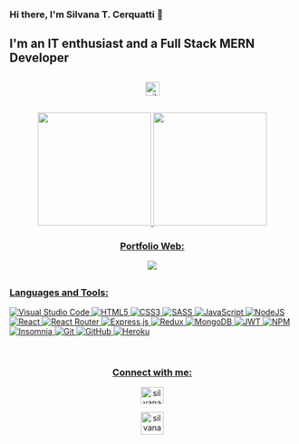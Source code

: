 ### Hi there, I'm Silvana T. Cerquatti 🙋 

## I'm an IT enthusiast and a Full Stack MERN Developer

##

<div align="center">
  <img height="25em"  src="https://komarev.com/ghpvc/?username=silc22&label=Profile%20views&color=DAC03C&style=flat" alt="silvana cerquatti" />
</div>

##

<div align="center">
  <a href="https://github.com/silc22">
  
  <img height="200em" src="https://github-readme-stats.vercel.app/api?username=silc22&show_icons=true&theme=gruvbox"/>
    <img height="200em" src="https://github-readme-stats.vercel.app/api/top-langs/?username=silc22&theme=gruvbox"/>
    
</div>

<div align="center">
<h3>Portfolio Web:</h3>
  <p> 
    <a href="https://silvana-cerquatti.herokuapp.com/" target="blank">
    <img src="https://img.icons8.com/external-kiranshastry-lineal-color-kiranshastry/64/000000/external-portfolio-advertising-kiranshastry-lineal-color-kiranshastry.png"/>
  </p>
</div>

##

### Languages and Tools:

![Visual Studio Code](https://img.shields.io/badge/Visual%20Studio%20Code-0078d7.svg?style=for-the-badge&logo=visual-studio-code&logoColor=white)
![HTML5](https://img.shields.io/badge/html5-%23E34F26.svg?style=for-the-badge&logo=html5&logoColor=white)
![CSS3](https://img.shields.io/badge/css3-%231572B6.svg?style=for-the-badge&logo=css3&logoColor=white)
![SASS](https://img.shields.io/badge/-sass-ff69b4)
![JavaScript](https://img.shields.io/badge/javascript-%23323330.svg?style=for-the-badge&logo=javascript&logoColor=%23F7DF1E)
![NodeJS](https://img.shields.io/badge/node.js-6DA55F?style=for-the-badge&logo=node.js&logoColor=white)
![React](https://img.shields.io/badge/react-%2320232a.svg?style=for-the-badge&logo=react&logoColor=%2361DAFB)
![React Router](https://img.shields.io/badge/React_Router-CA4245?style=for-the-badge&logo=react-router&logoColor=white)
![Express.js](https://img.shields.io/badge/express.js-%23404d59.svg?style=for-the-badge&logo=express&logoColor=%2361DAFB)
![Redux](https://img.shields.io/badge/redux-%23593d88.svg?style=for-the-badge&logo=redux&logoColor=white)
![MongoDB](https://img.shields.io/badge/MongoDB-%234ea94b.svg?style=for-the-badge&logo=mongodb&logoColor=white)
![JWT](https://img.shields.io/badge/JWT-black?style=for-the-badge&logo=JSON%20web%20tokens)
![NPM](https://img.shields.io/badge/NPM-%23000000.svg?style=for-the-badge&logo=npm&logoColor=white)
![Insomnia](https://img.shields.io/badge/Insomnia-black?style=for-the-badge&logo=insomnia&logoColor=5849BE)
![Git](https://img.shields.io/badge/git-%23F05033.svg?style=for-the-badge&logo=git&logoColor=white)
![GitHub](https://img.shields.io/badge/github-%23121011.svg?style=for-the-badge&logo=github&logoColor=white)
![Heroku](https://img.shields.io/badge/heroku-%23430098.svg?style=for-the-badge&logo=heroku&logoColor=white)




<br />
<div align="center">
  <h3>Connect with me:</h3>
  
  <p>
    <a href="https://www.linkedin.com/in/silvana-cerquatti/" target="blank"><img align="center" src="https://raw.githubusercontent.com/rahuldkjain/github-profile-readme-generator/master/src/images/icons/Social/linked-in-alt.svg" alt="silvana cerquatti" height="30" width="40" /></a>
  </p>
  <p >
    <a href="https://t.me/silc1994" target="blank"><img align="center" src="https://img.icons8.com/fluency/48/000000/telegram-app.png" alt="silvana cerquatti" height="40" width="40" /></a>
  </p>

   
</div>
